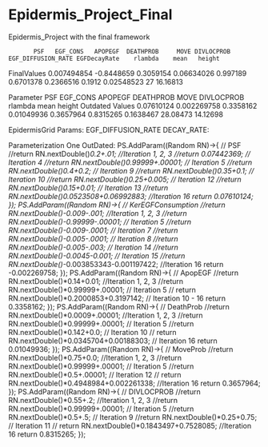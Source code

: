 # Epidermis_Project_Final
Epidermis_Project with the final framework

           PSF   EGF_CONS   APOPEGF  DEATHPROB     MOVE DIVLOCPROB EGF_DIFFUSION_RATE EGFDecayRate    rlambda    mean   height
FinalValues 0.007494854 -0.8448659 0.3059154 0.06634026 0.997189  0.6701378          0.2366516       0.1912 0.02548523   27 16.16813




Parameter           PSF    EGF_CONS   APOPEGF  DEATHPROB      MOVE DIVLOCPROB   rlambda     mean   height
Outdated Values    0.07610124 0.002269758 0.3358162 0.01049936 0.3657964  0.8315265 0.1638467 28.08473 14.12698

EpidermisGrid Params:
EGF_DIFFUSION_RATE
DECAY_RATE:

Parameterization One OutDated:
    PS.AddParam((Random RN)->{ // PSF
            //return RN.nextDouble()*0.2+.01; //Iteration 1, 2, 3
            //return 0.07442369; // Iteration 4
            //return RN.nextDouble()*0.99999+.00001; // Iteration 5
            //return RN.nextDouble()*0.4+0.2; // Iteration 9
            //return RN.nextDouble()*0.35+0.1; // Iteration 10
            //return RN.nextDouble()*0.25+0.005; // Iteration 12
            //return RN.nextDouble()*0.15+0.01; // Iteration 13
            //return RN.nextDouble()*0.0523508+0.06992883; //Iteration 16
            return 0.07610124;
        });
        PS.AddParam((Random RN)->{ // KerEGFConsumption
            //return RN.nextDouble()*-0.009-.001; //Iteration 1, 2, 3
            //return RN.nextDouble()*-0.99999-.00001; // Iteration 5
            //return RN.nextDouble()*-0.009-.0001; // Iteration 7
            //return RN.nextDouble()*-0.005-.0001; // Iteration 8
            //return RN.nextDouble()*-0.005-.003; // Iteration 14
            //return RN.nextDouble()*-0.0045-0.001; // Iteration 15
            //return RN.nextDouble()*-0.003853343-0.001197422; //Iteration 16
            return -0.002269758;
        });
        PS.AddParam((Random RN)->{ // ApopEGF
            //return RN.nextDouble()*0.14+0.01; //Iteration 1, 2, 3
            //return RN.nextDouble()*0.99999+.00001; // Iteration 5
//            return RN.nextDouble()*0.2000853+0.3197142; // Iteration 10 - 16
            return 0.3358162;
        });
        PS.AddParam((Random RN)->{ // DeathProb
            //return RN.nextDouble()*0.0009+.00001; //Iteration 1, 2, 3
            //return RN.nextDouble()*0.99999+.00001; // Iteration 5
            //return RN.nextDouble()*0.142+0.0; // Iteration 10
//            return RN.nextDouble()*0.0345704+0.00188303; // Iteration 16
            return 0.01049936;
        });
        PS.AddParam((Random RN)->{ // MoveProb
            //return RN.nextDouble()*0.75+0.0; //Iteration 1, 2, 3
            //return RN.nextDouble()*0.99999+.00001; // Iteration 5
            //return RN.nextDouble()*0.5+.00001; // Iteration 12
//            return RN.nextDouble()*0.4948984+0.002261338; //Iteration 16
            return 0.3657964;
        });
        PS.AddParam((Random RN)->{ // DIVLOCPROB
            //return RN.nextDouble()*0.55+.2; //Iteration 1, 2, 3
            //return RN.nextDouble()*0.99999+.00001; // Iteration 5
            //return RN.nextDouble()*0.5+.5; // Iteration 9
            //return RN.nextDouble()*0.25+0.75; // Iteration 11
//            return RN.nextDouble()*0.1843497+0.7528085; //Iteration 16
            return 0.8315265;
        });